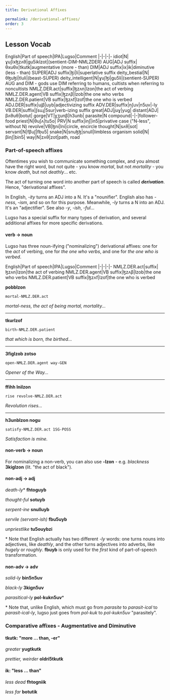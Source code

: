 ```yaml
---
title: Derivational Affixes

permalink: /derivational-affixes/
order: 3
---
```


## Lesson Vocab

English|Part of speech|IPA|Lugso|Comment
|-|-|-|-
idiot|N|ɣuʃixɮzʌθ|gu5iklzot|(sentient-DIM-NMLZDER)
AUG|ADJ suffix|θxuθx|tkutk|augmentative (more - than)
DIM|ADJ suffix|ix|ik|diminutive (less - than)
SUPER|ADJ suffix|ɮi|li|superlative suffix
deity_bestial|N|θɮuɮi|tluli|(beast-SUPER)
deity_intelligent|N|ɣuʃɮi|gu5li|(sentient-SUPER) AUG and DIM - gods use DIM referring to humans, cultists when referring to noncultists
NMLZ.DER.act|suffix|ɮzʌn|lzon|the act of verbing
NMLZ.DER.agent|VB suffix|ɮzʌβ|lzob|the one who verbs
NMLZ.DER.patient|VB suffix|ɮzʌf|lzof|the one who is verbed
ADJ.DER|suffix|ujβ|uyb|adjectivizing suffix
ADV.DER|suffix|nʃuv|n5uv|-ly
VB.DER|suffix|ʃsuɻ|5sur|verb-izing suffix
great|ADJ|juɣ|yug|
distant|ADJ|βʌθuθ|botut|
gorge|VT|χʒunβ|h3unb|
parasite|N compound|-|-|follower-food
priest|N|θuʃʌ|tu5o|
PRV|N suffix|inʃ|in5|privative case ("N-less", without N)
revolve|VB|ɮni|lni|circle, encircle
thought|N|sʌθ|sot|
servant|N|fβuʃ|fbu5|
snake|N|snuɮɮ|snull|limbless organism
solid|N|βinʃ|bin5|
way|N|zʌθ|zot|path, road

### Part-of-speech affixes

Oftentimes you wish to communicate something complex, and you almost have the right word, but not quite - you know _mortal_, but not _mortality_ - you know _death_, but not _deathly_... etc.

The act of turning one word into another part of speech is called _**derivation**_. Hence, "derivational affixes".

In English, _-ity_ turns an ADJ into a N. It's a "nounifier". English also has _-ness_, _-ism_, and so on for this purpose. Meanwhile, _-ly_ turns a N into an ADJ. It's an "adjectifier". See also _-y_, _-ish_, _-ful_...

Lugso has a special suffix for many types of derivation, and several additional affixes for more specific derivations.

#### verb -> noun

Lugso has three noun-ifying ("nominalizing") derivational affixes: one for the _act_ of verbing, one for _the one who verbs_, and one for _the one who is verbed_.

English|Part of speech|IPA|Lugso|Comment
|-|-|-|-
NMLZ.DER.act|suffix|ɮzʌn|lzon|the act of verbing
NMLZ.DER.agent|VB suffix|ɮzʌβ|lzob|the one who verbs
NMLZ.DER.patient|VB suffix|ɮzʌf|lzof|the one who is verbed

**pobblzon**

`mortal-NMLZ.DER.act`

_mortal-ness, the act of being mortal, mortality..._

---

**tkurlzof**

`birth-NMLZ.DER.patient`

_that which is born, the birthed..._

---

**3figlzob zotso**

`open-NMLZ.DER.agent way-GEN`

_Opener of the Way..._

---

**ffihh lnilzon**

`rise revolve-NMLZ.DER.act`

_Revolution rises..._

---

**h3unblzon nogu**

`satisfy-NMLZ.DER.act 1SG-POSS`

_Satisfaction is mine._

#### non-verb -> noun

For nominalizing a non-verb, you can also use **-lzon** - e.g. _blackness_ **3kiglzon** (lit. "the act of black").

#### non-adj -> adj

_death-ly_* **fhtoguyb**

_thought-ful_ **sotuyb**

_serpent-ine_ **snulluyb**

_servile (servant-ish)_ **fbu5uyb**

_unpriestlike_ **tu5ouybzi**

\* Note that English actually has two different _-ly_ words: one turns nouns into adjectives, like _deathly_, and the other turns adjectives into adverbs, like _hugely_ or _roughly_. **fbuyb** is only used for the _first_ kind of part-of-speech transformation.

#### non-adv -> adv

_solid-ly_  **bin5n5uv**

_black-ly_ **3kign5uv**

_parasitical-ly_ **pol-kukn5uv***

\* Note that, unlike English, which must go from *parasite* to *parasit-ical* to *parasit-ical-ly*, lugso just goes from *pol-kuk* to *pol-kukn5uv* "parasitely".

### Comparative affixes - Augmentative and Diminutive

#### tkutk: "more ... than, -er"

_greater_ **yugtkutk**

_prettier, weirder_ **oldri5tkutk**

#### ik: "less ... than"

_less dead_ **fhtogniik**

_less far_ **botutik**
